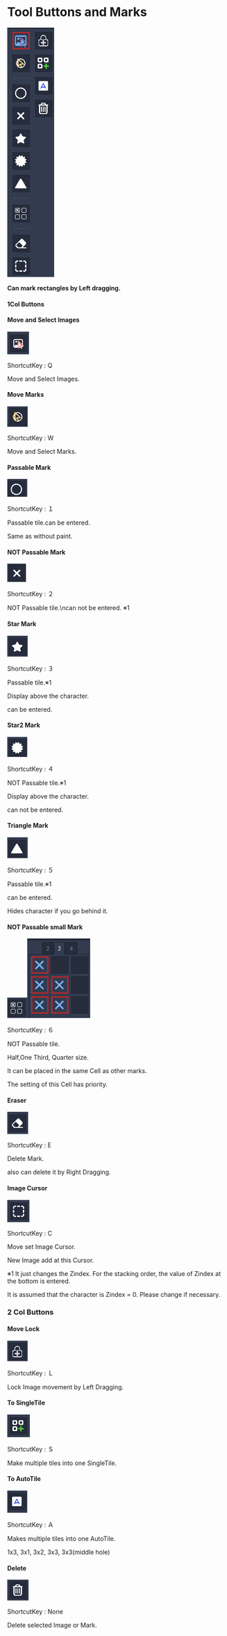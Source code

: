 # Tool Buttons and Marks

![image-20220424223306555](./image-20220424223306555.png)

**Can mark rectangles by Left dragging.**

#### 1Col Buttons

#### Move and Select Images

![image-20220424221647185](./image-20220424221647185.png)

ShortcutKey : Q

Move and Select Images.

#### Move Marks

![image-20220424221705395](./image-20220424221705395.png)

ShortcutKey : W

Move and Select Marks.



#### Passable Mark

![image-20220424222231312](./image-20220424222231312.png)

ShortcutKey : １

Passable tile.can be entered. 

Same as without paint.

#### NOT Passable Mark

![image-20220424222240755](./image-20220424222240755.png)

ShortcutKey : ２

NOT Passable tile.\ncan not be entered. ※1

#### Star Mark

![image-20220424222253236](./image-20220424222253236.png)

ShortcutKey : ３

Passable tile.※1

Display above the character.

can be entered.

#### Star2 Mark

![image-20220424222304900](./image-20220424222304900.png)

ShortcutKey : ４

NOT Passable tile.※1

Display above the character.

can not be entered.

#### Triangle Mark

![image-20220424222314035](./image-20220424222314035.png)

ShortcutKey : ５

Passable tile.※1

can be entered.

Hides character if you go behind it.



#### NOT Passable small Mark

![image-20220424222332572](./image-20220424222332572.png)![image-20220424222404595](./image-20220424222404595.png)

ShortcutKey : ６

NOT Passable tile.

Half,One Third, Quarter size. 

It can be placed in the same Cell as other marks.

The setting of this Cell has priority.

#### Eraser

![image-20220424222508571](./image-20220424222508571.png)

ShortcutKey : E

Delete Mark.

also can delete it by Right Dragging.

#### Image Cursor

![image-20220424222521819](./image-20220424222521819.png)

ShortcutKey : C

Move set Image Cursor.

New Image add at this Cursor.



※1 It just changes the Zindex. For the stacking order, the value of Zindex at the bottom is entered. 

It is assumed that the character is Zindex = 0. Please change if necessary.



### 2 Col Buttons

#### Move Lock

![image-20220424222636347](./image-20220424222636347.png)

ShortcutKey : Ｌ

Lock Image movement by Left Dragging.

#### To SingleTile

![image-20220424222645315](./image-20220424222645315.png)

ShortcutKey : Ｓ

Make multiple tiles into one SingleTile.

#### To AutoTile

![image-20220424222656139](./image-20220424222656139.png)

ShortcutKey : Ａ

Makes multiple tiles into one AutoTile.

1x3, 3x1, 3x2, 3x3, 3x3(middle hole)

#### Delete

![image-20220424222804699](./image-20220424222804699.png)

ShortcutKey : None

Delete selected Image or Mark.
